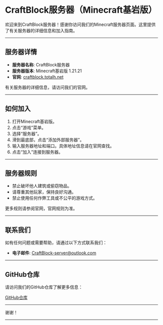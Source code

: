 # CraftBlock服务器（Minecraft基岩版）

欢迎来到CraftBlock服务器！感谢你访问我们的Minecraft服务器页面。这里提供了有关服务器的详细信息和加入指南。

---

## 服务器详情

- **服务器名称**: CraftBlock服务器
- **服务器版本**: Minecraft基岩版 1.21.21
- **官网**: [craftblock.totalh.net](http://craftblock.totalh.net)

有关服务器的详细信息，请访问我们的官网。

---

## 如何加入

1. 打开Minecraft基岩版。
2. 点击“游戏”菜单。
3. 选择“服务器”。
4. 滑到最底部，点击“添加外部服务器”。
5. 输入服务器地址和端口。具体地址信息请在官网查找。
6. 点击“加入”连接到服务器。

---

## 服务器规则

- 禁止破坏他人建筑或偷窃物品。
- 请尊重其他玩家，保持良好沟通。
- 禁止使用任何作弊工具或不公平的游戏方式。

更多规则请参阅官网，官网规则为准。

---

## 联系我们

如有任何问题或需要帮助，请通过以下方式联系我们：

- **电子邮件**: [CraftBlock-server@outlook.com](mailto:CraftBlock-server@outlook.com)

---

## GitHub仓库

请访问我们的GitHub仓库了解更多信息：

[GitHub仓库](https://github.com/CraftBlockht6x/Minecraft-CraftBlock-server_Bedrock)

---

谢谢！

---
